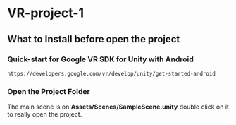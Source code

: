 # VR-project-1

## What to Install before open the project

### Quick-start for Google VR SDK for Unity with Android
```
https://developers.google.com/vr/develop/unity/get-started-android
```
### Open the Project Folder

The main scene is on **Assets/Scenes/SampleScene.unity** double click on it to really open the project.
